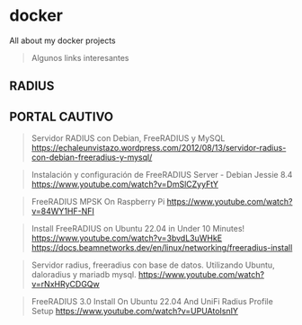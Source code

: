 # docker
All about my docker projects
>Algunos links interesantes
>

## RADIUS
## PORTAL CAUTIVO

>Servidor RADIUS con Debian, FreeRADIUS y MySQL
https://echaleunvistazo.wordpress.com/2012/08/13/servidor-radius-con-debian-freeradius-y-mysql/

>Instalación y configuración de FreeRADIUS Server - Debian Jessie 8.4
https://www.youtube.com/watch?v=DmSlCZyyFtY

>FreeRADIUS MPSK On Raspberry Pi
https://www.youtube.com/watch?v=84WY1HF-NFI

>Install FreeRADIUS on Ubuntu 22.04 in Under 10 Minutes!
https://www.youtube.com/watch?v=3bvdL3uWHkE
https://docs.beamnetworks.dev/en/linux/networking/freeradius-install

>Servidor radius, freeradius con base de datos. Utilizando Ubuntu, daloradius y mariadb mysql.
https://www.youtube.com/watch?v=rNxHRyCDGQw

>FreeRADIUS 3.0 Install On Ubuntu 22.04 And UniFi Radius Profile Setup
https://www.youtube.com/watch?v=UPUAtoIsnIY



